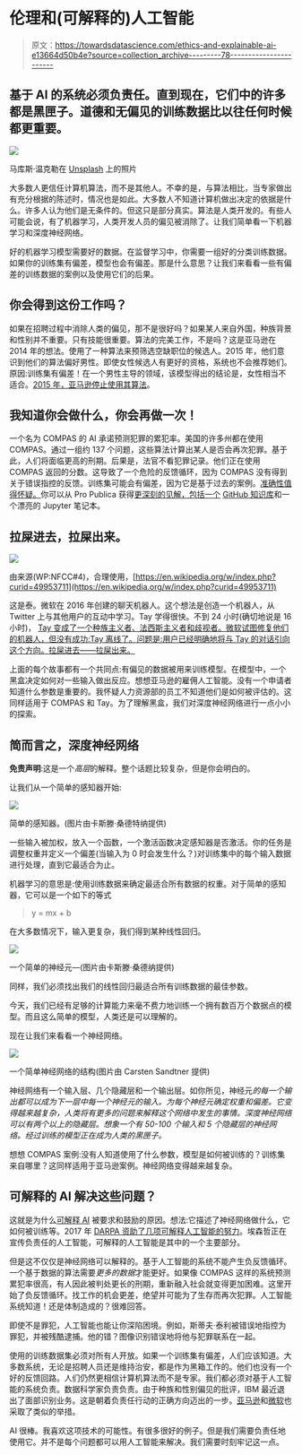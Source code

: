 # 伦理和(可解释的)人工智能

> 原文：<https://towardsdatascience.com/ethics-and-explainable-ai-e13664d50b4e?source=collection_archive---------78----------------------->

## 基于 AI 的系统必须负责任。直到现在，它们中的许多都是黑匣子。道德和无偏见的训练数据比以往任何时候都更重要。

![](img/08091405eafcdd680261d26afe88621e.png)

马库斯·温克勒在 [Unsplash](https://unsplash.com?utm_source=medium&utm_medium=referral) 上的照片

大多数人更信任计算机算法，而不是其他人。不幸的是，与算法相比，当专家做出有充分根据的陈述时，情况也是如此。大多数人不知道计算机做出决定的依据是什么。许多人认为他们是无条件的。但这只是部分真实。算法是人类开发的。有些人可能会说，有了机器学习，人类开发人员的偏见被消除了。让我们简单看一下机器学习和深度神经网络。

好的机器学习模型需要好的数据。在监督学习中，你需要一组好的分类训练数据。如果你的训练集有偏差，模型也会有偏差。那是什么意思？让我们来看看一些有偏差的训练数据的案例以及使用它们的后果。

## 你会得到这份工作吗？

如果在招聘过程中消除人类的偏见，那不是很好吗？如果某人来自外国，种族背景和性别并不重要。只有技能很重要。算法的完美工作，不是吗？这是亚马逊在 2014 年的想法。使用了一种算法来预筛选空缺职位的候选人。2015 年，他们意识到他们的算法偏好男性。即使女性候选人有更好的资格，系统也不会推荐她们。原因:训练集有偏差！在一个男性主导的领域，该模型得出的结论是，女性相当不适合。[2015 年，亚马逊停止使用其算法](https://www.reuters.com/article/us-amazon-com-jobs-automation-insight-idUSKCN1MK08G)。

## 我知道你会做什么，你会再做一次！

一个名为 COMPAS 的 AI 承诺预测犯罪的累犯率。美国的许多州都在使用 COMPAS。通过一组约 137 个问题，这些算法计算出某人是否会再次犯罪。基于此，人们将面临更高的刑期。后果是，法官不看犯罪记录。他们正在使用 COMPAS 返回的分数。这导致了一个危险的反馈循环，因为 COMPAS 没有得到关于错误指控的反馈。训练集可能会有偏差，因为它是基于过去的案例。[准确性值得怀疑。](https://www.theatlantic.com/technology/archive/2018/01/equivant-compas-algorithm/550646/)你可以从 Pro Publica 获得[更深刻的见解，包括一个](https://www.propublica.org/article/how-we-analyzed-the-compas-recidivism-algorithm) [GitHub 知识库](https://github.com/propublica/compas-analysis)和一个漂亮的 Jupyter 笔记本。

## 拉屎进去，拉屎出来。

![](img/cfaf585e7ce08371a597ca3d077bf659.png)

由来源(WP:NFCC#4)，合理使用，[https://en.wikipedia.org/w/index.php?curid=49953711](https://en.wikipedia.org/w/index.php?curid=49953711)

这是泰。微软在 2016 年创建的聊天机器人。这个想法是创造一个机器人，从 Twitter 上与其他用户的互动中学习。Tay 学得很快。不到 24 小时(确切地说是 16 小时)， [Tay 变成了一个种族主义者、法西斯主义者和歧视者。微软试图修复他们的机器人，但没有成功:Tay 离线了。问题是:用户已经明确地将与 Tay 的对话引向这个方向。拉屎进去——拉屎出来。](https://www.theverge.com/2016/3/24/11297050/tay-microsoft-chatbot-racist)

上面的每个故事都有一个共同点:有偏见的数据被用来训练模型。在模型中，一个黑盒决定如何对一些输入做出反应。想想亚马逊的雇佣人工智能。没有一个申请者知道什么参数是重要的。我怀疑人力资源部的员工不知道他们是如何被评估的。这同样适用于 COMPAS 和 Tay。为了理解黑盒，我们对深度神经网络进行一点小小的探索。

## 简而言之，深度神经网络

**免责声明**:这是一个*高层*的解释。整个话题比较复杂，但是你会明白的。

让我们从一个简单的感知器开始:

![](img/c7ad8ea112beb5c73f36618ab3f72063.png)

简单的感知器。(图片由卡斯滕·桑德特纳提供)

一些输入被加权，放入一个函数，一个激活函数决定感知器是否激活。你的任务是调整权重并定义一个偏差(当输入为 0 时会发生什么？)对训练集中的每个输入数据进行处理，直到它最适合为止。

机器学习的意思是:使用训练数据来确定最适合所有数据的权重。对于简单的感知器，它可以是一个如下的等式

> y = mx + b

在大多数情况下，输入更复杂，我们得到某种线性回归。

![](img/eaabcfee1d38af88536ddaa452ad07a7.png)

一个简单的神经元—(图片由卡斯滕·桑德纳提供)

同样，我们必须找出我们的线性回归最适合所有训练数据的最佳参数。

今天，我们已经有足够的计算能力来毫不费力地训练一个拥有数百万个数据点的模型。而且这么简单的模型，人类还是可以理解的。

现在让我们来看看一个神经网络。

![](img/d3ea127d4ec9fbf19c442304f2998396.png)

一个简单神经网络的结构(图片由 Carsten Sandtner 提供)

神经网络有一个输入层、几个隐藏层和一个输出层。如你所见，神经元*的每一个输出都可以成为下一层中每一个神经元的输入。为每个神经元确定权重和偏差。它变得越来越复杂，人类将有更多的问题来解释这个网络中发生的事情。深度神经网络可以有两个以上的隐藏层。想象一个有 50-100 个输入和 5 个隐藏层的神经网络。经过训练的模型正在成为人类的黑匣子。*

想想 COMPAS 案例:没有人知道使用了什么参数，模型是如何被训练的？训练集来自哪里？这同样适用于亚马逊案例。神经网络变得越来越复杂。

## 可解释的 AI 解决这些问题？

这就是为什么[可解释 AI](https://en.wikipedia.org/wiki/Explainable_artificial_intelligence) 被要求和鼓励的原因。想法:它描述了神经网络做什么，它如何被训练等。2017 年 [DARPA 资助了几项可解释人工智能的努力](https://www.technologyreview.com/2017/03/14/243295/the-us-military-wants-its-autonomous-machines-to-explain-themselves/)。埃森哲正在宣传负责任的人工智能，可解释的人工智能是其中的一个主要部分。

但是这不仅仅是神经网络可以解释的。基于人工智能的系统不能产生负反馈循环。一个基于数据的算法需要*更多的数据*才能更好。如果像 COMPAS 这样的系统预测累犯率很高，有人因此被判处更长的刑期，重新融入社会就变得更加困难。这里开始了负反馈循环。找工作的机会更差，绝望并可能为了生存而再次犯罪。人工智能系统知道！还是体制造成的？很难回答。

即使不是罪犯，人工智能也能让你深陷困境。例如，斯蒂夫·泰利被错误地指控为罪犯，并被残酷逮捕。他的错？图像识别错误地将他与犯罪联系在一起。

使用的训练数据集必须对所有人开放。如果一个训练集有偏差，人们应该知道。大多数系统，无论是招聘人员还是维持治安，都是作为黑箱工作的。他们也没有一个好的反馈回路。人们仍然更相信计算机算法而不是专家。我们都必须对基于人工智能的系统负责。数据科学家负责负责。由于种族和性别偏见的批评，IBM 最近退出了面部识别业务。这是朝着负责任行动的正确方向迈出的一步。[亚马逊](https://www.washingtonpost.com/technology/2020/06/10/amazon-rekognition-police/)和[微软](https://www.washingtonpost.com/technology/2020/06/11/microsoft-facial-recognition/)也采取了类似的举措。

AI 很棒。我喜欢这项技术的可能性。有很多很好的例子。但是我们需要负责任地使用它。并不是每个问题都可以用人工智能来解决。我们需要时刻牢记这一点。